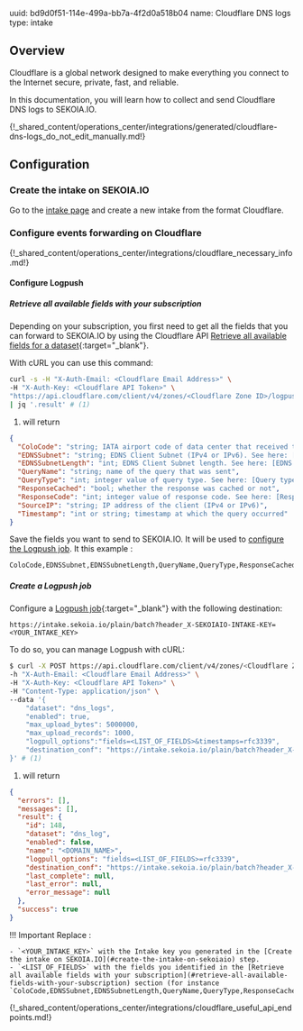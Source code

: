 uuid: bd9d0f51-114e-499a-bb7a-4f2d0a518b04
name: Cloudflare DNS logs
type: intake

## Overview

Cloudflare is a global network designed to make everything you connect to the Internet secure, private, fast, and reliable.

In this documentation, you will learn how to collect and send Cloudflare DNS logs to SEKOIA.IO.

{!_shared_content/operations_center/integrations/generated/cloudflare-dns-logs_do_not_edit_manually.md!}

## Configuration

### Create the intake on SEKOIA.IO

Go to the [intake page](https://app.sekoia.io/operations/intakes) and create a new intake from the format Cloudflare.

### Configure events forwarding on Cloudflare

{!_shared_content/operations_center/integrations/cloudflare_necessary_info.md!}

#### Configure Logpush

##### Retrieve all available fields with your subscription

Depending on your subscription, you first need to get all the fields that you can forward to SEKOIA.IO by using the Cloudflare API [Retrieve all available fields for a dataset](https://developers.cloudflare.com/logs/get-started/api-configuration/){:target="_blank"}.

With cURL you can use this command:
```bash
curl -s -H "X-Auth-Email: <Cloudflare Email Address>" \
-H "X-Auth-Key: <Cloudflare API Token>" \
"https://api.cloudflare.com/client/v4/zones/<Cloudflare Zone ID>/logpush/datasets/dns_logs/fields" \
| jq '.result' # (1)
```

1. will return
```json
{
  "ColoCode": "string; IATA airport code of data center that received the request",
  "EDNSSubnet": "string; EDNS Client Subnet (IPv4 or IPv6). See here: [EDNS Client Subnet](/logs/reference/glossary/#edns-client-subnet-ecs)",
  "EDNSSubnetLength": "int; EDNS Client Subnet length. See here: [EDNS Client Subnet](/logs/reference/glossary/#edns-client-subnet-ecs)",
  "QueryName": "string; name of the query that was sent",
  "QueryType": "int; integer value of query type. See here: [Query type](https://www.iana.org/assignments/dns-parameters/dns-parameters.xhtml#dns-parameters-4)",
  "ResponseCached": "bool; whether the response was cached or not",
  "ResponseCode": "int; integer value of response code. See here: [Response code](https://www.iana.org/assignments/dns-parameters/dns-parameters.xhtml#dns-parameters-6)",
  "SourceIP": "string; IP address of the client (IPv4 or IPv6)",
  "Timestamp": "int or string; timestamp at which the query occurred"
}
```

Save the fields you want to send to SEKOIA.IO. It will be used to [configure the Logpush job](#configure-logpush). It this example :
```bash
ColoCode,EDNSSubnet,EDNSSubnetLength,QueryName,QueryType,ResponseCached,ResponseCode,SourceIP,Timestamp
```

##### Create a Logpush job

Configure a [Logpush job](https://developers.cloudflare.com/logs/reference/logpush-api-configuration/){:target="_blank"} with the following destination:

`https://intake.sekoia.io/plain/batch?header_X-SEKOIAIO-INTAKE-KEY=<YOUR_INTAKE_KEY>`


To do so, you can manage Logpush with cURL:

```bash
$ curl -X POST https://api.cloudflare.com/client/v4/zones/<Cloudflare Zone ID>/logpush/jobs \
-h "X-Auth-Email: <Cloudflare Email Address>" \
-H "X-Auth-Key: <Cloudflare API Token>" \
-H "Content-Type: application/json" \
--data '{
    "dataset": "dns_logs",
    "enabled": true,
    "max_upload_bytes": 5000000,
    "max_upload_records": 1000,
    "logpull_options":"fields=<LIST_OF_FIELDS>&timestamps=rfc3339",
    "destination_conf": "https://intake.sekoia.io/plain/batch?header_X-SEKOIAIO-INTAKE-KEY=<YOUR_INTAKE_KEY>"
}' # (1)
```

1. will return
```json
{
  "errors": [],
  "messages": [],
  "result": {
    "id": 148,
    "dataset": "dns_log",
    "enabled": false,
    "name": "<DOMAIN_NAME>",
    "logpull_options": "fields=<LIST_OF_FIELDS>=rfc3339",
    "destination_conf": "https://intake.sekoia.io/plain/batch?header_X-SEKOIAIO-INTAKE-KEY=<YOUR_INTAKE_KEY>",
    "last_complete": null,
    "last_error": null,
    "error_message": null
  },
  "success": true
}
```

!!! Important
    Replace :

    - `<YOUR_INTAKE_KEY>` with the Intake key you generated in the [Create the intake on SEKOIA.IO](#create-the-intake-on-sekoiaio) step.
    - `<LIST_OF_FIELDS>` with the fields you identified in the [Retrieve all available fields with your subscription](#retrieve-all-available-fields-with-your-subscription) section (for instance `ColoCode,EDNSSubnet,EDNSSubnetLength,QueryName,QueryType,ResponseCached,ResponseCode,SourceIP,Timestamp`).

{!_shared_content/operations_center/integrations/cloudflare_useful_api_endpoints.md!}